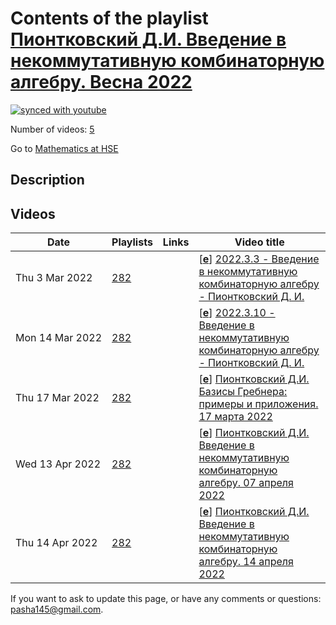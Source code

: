 # Contents of the playlist [Пионтковский Д.И. Введение в некоммутативную  комбинаторную алгебру.  Весна 2022](https://www.youtube.com/playlist?list=PLq3E5oubNNoAjSNKEUCiVFQrMNp3lYvax)

[![synced with youtube](https://img.shields.io/github/last-commit/mathphysschool/mathphysschool.github.io/autoupdate1?label=synced%20with%20youtube)](https://github.com/mathphysschool/mathphysschool.github.io/commits/autoupdate1)

Number of videos: [5](#videos)

Go to [Mathematics at HSE](../README.md)

## Description



## Videos

|Date|Playlists|Links|Video title|
|---|---|---|---|
| Thu&nbsp;3&nbsp;Mar&nbsp;2022 | [282](../playlists/282 "Пионтковский Д.И. Введение в некоммутативную  комбинаторную алгебру.  Весна 2022") |  | [[**e**](https://studio.youtube.com/video/smr7sa9tsus/edit "Edit")] [2022.3.3 - Введение в некоммутативную комбинаторную алгебру - Пионтковский Д. И.](https://www.youtube.com/watch?v=smr7sa9tsus&list=PLq3E5oubNNoAjSNKEUCiVFQrMNp3lYvax "Лемма о композиции.") |
| Mon&nbsp;14&nbsp;Mar&nbsp;2022 | [282](../playlists/282 "Пионтковский Д.И. Введение в некоммутативную  комбинаторную алгебру.  Весна 2022") |  | [[**e**](https://studio.youtube.com/video/klp31PO7SZk/edit "Edit")] [2022.3.10 - Введение в некоммутативную комбинаторную алгебру - Пионтковский Д. И.](https://www.youtube.com/watch?v=klp31PO7SZk&list=PLq3E5oubNNoAjSNKEUCiVFQrMNp3lYvax) |
| Thu&nbsp;17&nbsp;Mar&nbsp;2022 | [282](../playlists/282 "Пионтковский Д.И. Введение в некоммутативную  комбинаторную алгебру.  Весна 2022") |  | [[**e**](https://studio.youtube.com/video/r8GAyXt2MRU/edit "Edit")] [Пионтковский Д.И. Базисы Гребнера: примеры и приложения.  17 марта 2022](https://www.youtube.com/watch?v=r8GAyXt2MRU&list=PLq3E5oubNNoAjSNKEUCiVFQrMNp3lYvax "Введение в некоммутативную комбинаторную алгебру") |
| Wed&nbsp;13&nbsp;Apr&nbsp;2022 | [282](../playlists/282 "Пионтковский Д.И. Введение в некоммутативную  комбинаторную алгебру.  Весна 2022") |  | [[**e**](https://studio.youtube.com/video/zXUwpoZcyAs/edit "Edit")] [Пионтковский Д.И. Введение в некоммутативную комбинаторную алгебру. 07 апреля 2022](https://www.youtube.com/watch?v=zXUwpoZcyAs&list=PLq3E5oubNNoAjSNKEUCiVFQrMNp3lYvax) |
| Thu&nbsp;14&nbsp;Apr&nbsp;2022 | [282](../playlists/282 "Пионтковский Д.И. Введение в некоммутативную  комбинаторную алгебру.  Весна 2022") |  | [[**e**](https://studio.youtube.com/video/_b888emm4Ek/edit "Edit")] [Пионтковский Д.И. Введение в некоммутативную  комбинаторную алгебру.  14 апреля 2022](https://www.youtube.com/watch?v=_b888emm4Ek&list=PLq3E5oubNNoAjSNKEUCiVFQrMNp3lYvax) |


 If you want to ask to update this page, or have any comments or questions: <pasha145@gmail.com>.